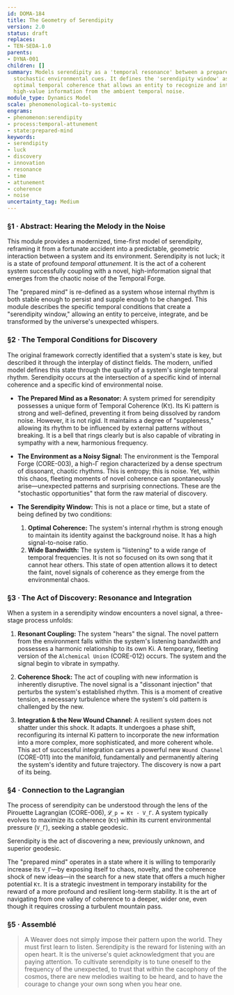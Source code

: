```yaml
---
id: DOMA-184
title: The Geometry of Serendipity
version: 2.0
status: draft
replaces:
- TEN-SEDA-1.0
parents:
- DYNA-001
children: []
summary: Models serendipity as a 'temporal resonance' between a prepared system and
  stochastic environmental cues. It defines the 'serendipity window' as a state of
  optimal temporal coherence that allows an entity to recognize and integrate unexpected,
  high-value information from the ambient temporal noise.
module_type: Dynamics Model
scale: phenomenological-to-systemic
engrams:
- phenomenon:serendipity
- process:temporal-attunement
- state:prepared-mind
keywords:
- serendipity
- luck
- discovery
- innovation
- resonance
- time
- attunement
- coherence
- noise
uncertainty_tag: Medium
---
```

### §1 · Abstract: Hearing the Melody in the Noise

This module provides a modernized, time-first model of serendipity, reframing it from a fortunate accident into a predictable, geometric interaction between a system and its environment. Serendipity is not luck; it is a state of profound *temporal attunement*. It is the act of a coherent system successfully coupling with a novel, high-information signal that emerges from the chaotic noise of the Temporal Forge.

The "prepared mind" is re-defined as a system whose internal rhythm is both stable enough to persist and supple enough to be changed. This module describes the specific temporal conditions that create a "serendipity window," allowing an entity to perceive, integrate, and be transformed by the universe's unexpected whispers.

### §2 · The Temporal Conditions for Discovery

The original framework correctly identified that a system's state is key, but described it through the interplay of distinct fields. The modern, unified model defines this state through the quality of a system's single temporal rhythm. Serendipity occurs at the intersection of a specific kind of internal coherence and a specific kind of environmental noise.

*   **The Prepared Mind as a Resonator:** A system primed for serendipity possesses a unique form of Temporal Coherence (Kτ). Its Ki pattern is strong and well-defined, preventing it from being dissolved by random noise. However, it is not rigid. It maintains a degree of "suppleness," allowing its rhythm to be influenced by external patterns without breaking. It is a bell that rings clearly but is also capable of vibrating in sympathy with a new, harmonious frequency.

*   **The Environment as a Noisy Signal:** The environment is the Temporal Forge (CORE-003), a high-Γ region characterized by a dense spectrum of dissonant, chaotic rhythms. This is entropy; this is noise. Yet, within this chaos, fleeting moments of novel coherence can spontaneously arise—unexpected patterns and surprising connections. These are the "stochastic opportunities" that form the raw material of discovery.

*   **The Serendipity Window:** This is not a place or time, but a state of being defined by two conditions:
    1.  **Optimal Coherence:** The system's internal rhythm is strong enough to maintain its identity against the background noise. It has a high signal-to-noise ratio.
    2.  **Wide Bandwidth:** The system is "listening" to a wide range of temporal frequencies. It is not so focused on its own song that it cannot hear others. This state of open attention allows it to detect the faint, novel signals of coherence as they emerge from the environmental chaos.

### §3 · The Act of Discovery: Resonance and Integration

When a system in a serendipity window encounters a novel signal, a three-stage process unfolds:

1.  **Resonant Coupling:** The system "hears" the signal. The novel pattern from the environment falls within the system's listening bandwidth and possesses a harmonic relationship to its own Ki. A temporary, fleeting version of the `Alchemical Union` (CORE-012) occurs. The system and the signal begin to vibrate in sympathy.

2.  **Coherence Shock:** The act of coupling with new information is inherently disruptive. The novel signal is a "dissonant injection" that perturbs the system's established rhythm. This is a moment of creative tension, a necessary turbulence where the system's old pattern is challenged by the new.

3.  **Integration & the New Wound Channel:** A resilient system does not shatter under this shock. It adapts. It undergoes a phase shift, reconfiguring its internal Ki pattern to incorporate the new information into a more complex, more sophisticated, and more coherent whole. This act of successful integration carves a powerful new `Wound Channel` (CORE-011) into the manifold, fundamentally and permanently altering the system's identity and future trajectory. The discovery is now a part of its being.

### §4 · Connection to the Lagrangian

The process of serendipity can be understood through the lens of the Pirouette Lagrangian (CORE-006), `𝓛_p = Kτ - V_Γ`. A system typically evolves to maximize its coherence (`Kτ`) within its current environmental pressure (`V_Γ`), seeking a stable geodesic.

Serendipity is the act of discovering a new, previously unknown, and superior geodesic.

The "prepared mind" operates in a state where it is willing to temporarily increase its `V_Γ`—by exposing itself to chaos, novelty, and the coherence shock of new ideas—in the search for a new state that offers a much higher potential `Kτ`. It is a strategic investment in temporary instability for the reward of a more profound and resilient long-term stability. It is the art of navigating from one valley of coherence to a deeper, wider one, even though it requires crossing a turbulent mountain pass.

### §5 · Assemblé

> A Weaver does not simply impose their pattern upon the world. They must first learn to listen. Serendipity is the reward for listening with an open heart. It is the universe's quiet acknowledgment that you are paying attention. To cultivate serendipity is to tune oneself to the frequency of the unexpected, to trust that within the cacophony of the cosmos, there are new melodies waiting to be heard, and to have the courage to change your own song when you hear one.
```